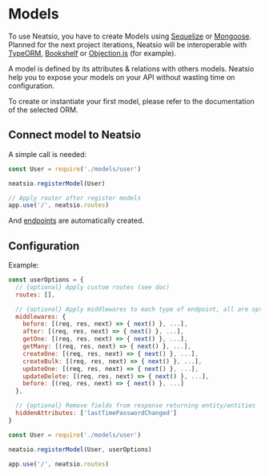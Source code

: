 # Models

To use Neatsio, you have to create Models using [Sequelize](https://sequelize.org/v5/) or [Mongoose](https://mongoosejs.com/docs/guide.html). Planned for the next project iterations, Neatsio will be interoperable with [TypeORM](https://typeorm.io/), [Bookshelf](https://bookshelfjs.org/) or [Objection.js](https://vincit.github.io/objection.js/) (for example).

A model is defined by its attributes & relations with others models. Neatsio help you to expose your models on your API without wasting time on configuration.

To create or instantiate your first model, please refer to the documentation of the selected ORM.

## Connect model to Neatsio

A simple call is needed:

```javascript
const User = require('./models/user')

neatsio.registerModel(User)

// Apply router after register models
app.use('/', neatsio.routes)
```

And [endpoints](/1.x.x/concepts/endpoints) are automatically created.

## Configuration

Example:

```javascript
const userOptions = {
  // {optional} Apply custom routes (see doc)
  routes: [],

  // {optional} Apply middlewares to each type of endpoint, all are optional
  middlewares: {
    before: [(req, res, next) => { next() }, ...],
    after: [(req, res, next) => { next() }, ...],
    getOne: [(req, res, next) => { next() }, ...],
    getMany: [(req, res, next) => { next() }, ...],
    createOne: [(req, res, next) => { next() }, ...],
    createBulk: [(req, res, next) => { next() }, ...],
    updateOne: [(req, res, next) => { next() }, ...],
    updateDelete: [(req, res, next) => { next() }, ...],
    before: [(req, res, next) => { next() }, ...]
  },

  // {optional} Remove fields from response returning entity/entities
  hiddenAttributes: ['lastTimePasswordChanged']
}

const User = require('./models/user')

neatsio.registerModel(User, userOptions)

app.use('/', neatsio.routes)
```
